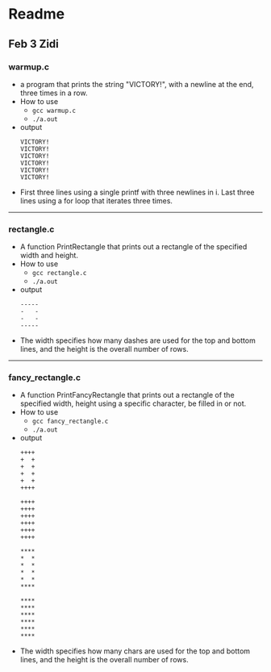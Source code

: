 # Readme

Feb 3 Zidi
---
### warmup.c

- a program that prints the string "VICTORY!", with a newline at the end, three times in a row.
- How to use
  - ```gcc warmup.c```
  - ```./a.out```
- output
    ```
    VICTORY!
    VICTORY!
    VICTORY!
    VICTORY!
    VICTORY!
    VICTORY!
    ```
- First three lines using a single printf with three newlines in i. Last three lines using a for loop that iterates three times.


---
### rectangle.c

- A function PrintRectangle that prints out a rectangle of the specified width and height. 
- How to use
  - ```gcc rectangle.c```
  - ```./a.out```
- output
    ```
    -----
    -   -
    -   -
    -----
    ```
- The width specifies how many dashes are used for the top and bottom lines, and the height is the overall number of rows. 

---
### fancy_rectangle.c

- A function PrintFancyRectangle that prints out a rectangle of the specified width, height using a specific character, be filled in or not. 
- How to use
  - ```gcc fancy_rectangle.c```
  - ```./a.out```
- output
    ```
    ++++
    +  +
    +  +
    +  +
    +  +
    ++++

    ++++
    ++++
    ++++
    ++++
    ++++
    ++++

    ****
    *  *
    *  *
    *  *
    *  *
    ****

    ****
    ****
    ****
    ****
    ****
    ****
    ```
- The width specifies how many chars are used for the top and bottom lines, and the height is the overall number of rows. 